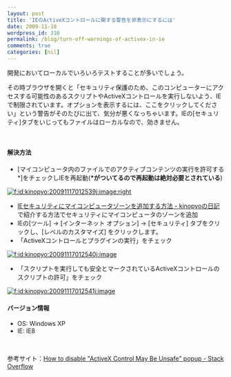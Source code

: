 ```yaml
---
layout: post
title: 'IEのActiveXコントロールに関する警告を非表示にするには'
date: 2009-11-18
wordpress_id: 310
permalink: /blog/turn-off-warnings-of-activex-in-ie
comments: true
categories: [nil]
---
```

<div class="section">
<p>開発においてローカルでいろいろテストすることが多いでしょう。</p>
<p>その時ブラウザを開くと「セキュリティ保護のため、このコンピューターにアクセスする可能性のあるスクリプトやActiveXコントロールを実行しないよう、IEで制限されています。オプションを表示するには、ここをクリックしてください」という警告がそのたびに出て、気分が悪くなっちゃいます。IEの[セキュリティ]タブをいじってもファイルはローカルなので、効きません。</p>
<br/>
<h4>解決方法</h4>
<ul>
<li>[マイコンピュータ内のファイルでのアクティブコンテンツの実行を許可する*]をチェックしIEを再起動(<span style="font-weight:bold;">*がついてるので再起動は絶対必要とされている</span>)</li>
</ul>
<p><a href="http://f.hatena.ne.jp/kinopyo/20091117012539" class="hatena-fotolife" target="_blank"><img src="http://f.hatena.ne.jp/images/fotolife/k/kinopyo/20091117/20091117012539.jpg" alt="f:id:kinopyo:20091117012539j:image:right" title="f:id:kinopyo:20091117012539j:image:right" class="hatena-fotolife hatena-image-right"></a></p>
<ul>
<li><a href="http://d.hatena.ne.jp/kinopyo/20091116/1258379152" target="_blank">IEセキュリティにマイコンピュータゾーンを追加する方法 - kinopyoの日記 </a>で紹介する方法でセキュリティにマイコンピュータのゾーンを追加</li>
<li>IEの[ツール] → [インターネット オプション] → [セキュリティ] タブをクリックし、[レベルのカスタマイズ] をクリックします。</li>
<li>「ActiveXコントロールとプラグインの実行」をチェック</li>
</ul>
<p><a href="http://f.hatena.ne.jp/kinopyo/20091117012540" class="hatena-fotolife" target="_blank"><img src="http://f.hatena.ne.jp/images/fotolife/k/kinopyo/20091117/20091117012540.jpg" alt="f:id:kinopyo:20091117012540j:image" title="f:id:kinopyo:20091117012540j:image" class="hatena-fotolife"></a></p>
<ul>
<li>「スクリプトを実行しても安全とマークされているActiveXコントロールのスクリプトの許可」をチェック</li>
</ul>
<p><a href="http://f.hatena.ne.jp/kinopyo/20091117012541" class="hatena-fotolife" target="_blank"><img src="http://f.hatena.ne.jp/images/fotolife/k/kinopyo/20091117/20091117012541.jpg" alt="f:id:kinopyo:20091117012541j:image" title="f:id:kinopyo:20091117012541j:image" class="hatena-fotolife"></a></p>
<h4>バージョン情報</h4>
<ul>
<li>OS: Windows XP</li>
<li>IE: IE8</li>
</ul>
<br/>
<p>参考サイト：<a href="http://stackoverflow.com/questions/394298/how-to-disable-activex-control-may-be-unsafe-popup" target="_blank">How to disable &#34;ActiveX Control May Be Unsafe&#34; popup - Stack Overflow</a></p>
</div>
